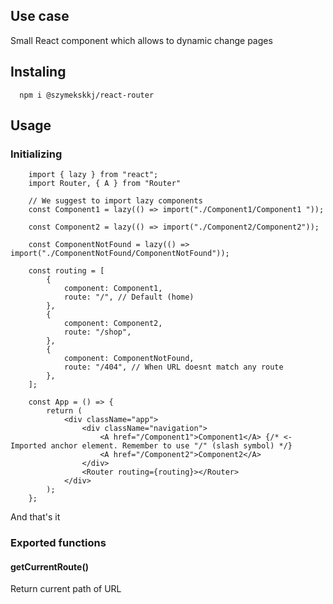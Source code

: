 ## Use case

Small React component which allows to dynamic change pages

## Instaling

```npm
  npm i @szymekskkj/react-router
```

## Usage

### Initializing

```JS
    import { lazy } from "react";
    import Router, { A } from "Router"

    // We suggest to import lazy components
    const Component1 = lazy(() => import("./Component1/Component1 "));

    const Component2 = lazy(() => import("./Component2/Component2"));

    const ComponentNotFound = lazy(() => import("./ComponentNotFound/ComponentNotFound"));

    const routing = [
        {
            component: Component1,
            route: "/", // Default (home)
        },
        {
            component: Component2,
            route: "/shop",
        },
        {
            component: ComponentNotFound,
            route: "/404", // When URL doesnt match any route
        },
    ];

    const App = () => {
        return (
            <div className="app">
                <div className="navigation">
                    <A href="/Component1">Component1</A> {/* <- Imported anchor element. Remember to use "/" (slash symbol) */}
                    <A href="/Component2">Component2</A>
                </div>
                <Router routing={routing}></Router>
            </div>
        );
    };
```

And that's it

### Exported functions

#### getCurrentRoute()

Return current path of URL


